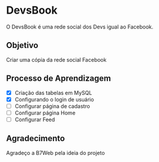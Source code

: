 # DevsBook

O DevsBook é uma rede social dos Devs igual ao Facebook.

## Objetivo

Criar uma cópia da rede social Facebook

## Processo de Aprendizagem

- [x] Criação das tabelas em MySQL
- [x] Configurando o login de usuário
- [ ] Configurar página de cadastro
- [ ] Configurar página Home
- [ ] Configurar Feed

## Agradecimento

Agradeço a B7Web pela ideia do projeto
